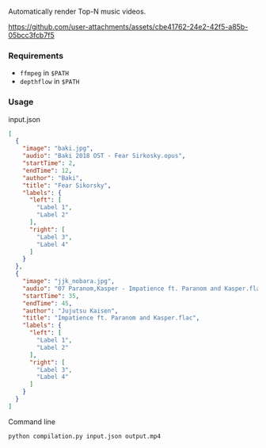 Automatically render Top-N music videos.

https://github.com/user-attachments/assets/cbe41762-24e2-42f5-a85b-05bcc3fcb7f5


### Requirements

* `ffmpeg` in `$PATH`
* `depthflow` in `$PATH`

### Usage

input.json
```json
[
  {
    "image": "baki.jpg",
    "audio": "Baki 2018 OST - Fear Sirkosky.opus",
    "startTime": 2,
    "endTime": 12,
    "author": "Baki",
    "title": "Fear Sikorsky",
    "labels": {
      "left": [
        "Label 1",
        "Label 2"
      ],
      "right": [
        "Label 3",
        "Label 4"
      ]
    }
  },
  {
    "image": "jjk_nobara.jpg",
    "audio": "07 Paranom,Kasper - Impatience ft. Paranom and Kasper.flac",
    "startTime": 35,
    "endTime": 45,
    "author": "Jujutsu Kaisen",
    "title": "Impatience ft. Paranom and Kasper.flac",
    "labels": {
      "left": [
        "Label 1",
        "Label 2"
      ],
      "right": [
        "Label 3",
        "Label 4"
      ]
    }
  }
]
```

Command line
```bash
python compilation.py input.json output.mp4
```


